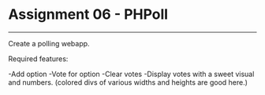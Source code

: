 # Assignment 06 - PHPoll

---

Create a polling webapp.

Required features:

-Add option
-Vote for option
-Clear votes
-Display votes with a sweet visual and numbers. (colored divs of various widths and heights are good here.)
